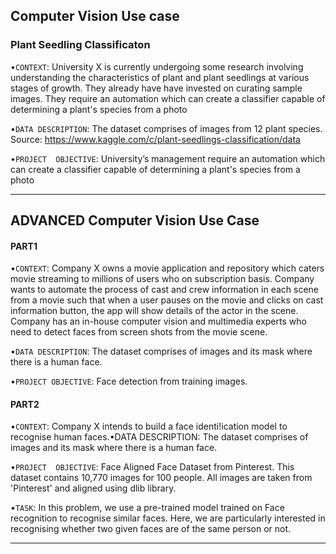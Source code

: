 ## Computer Vision Use case
### Plant Seedling Classificaton

•`CONTEXT`: University  X  is  currently  undergoing  some  research  involving  understanding  the  characteristics  of plant  and  plant  seedlings  at  various  stages  of  growth.  They  already  have  have  invested  on  curating  sample images. They require an automation which can create a classifier capable of determining a plant's species from a photo

•`DATA DESCRIPTION`: The dataset comprises of images from 12 plant species. Source: https://www.kaggle.com/c/plant-seedlings-classification/data

•`PROJECT  OBJECTIVE`: University’s  management  require  an  automation  which  can  create  a  classifier  capable  of determining a plant's species from a photo

---                                                           
## ADVANCED Computer Vision Use Case

#### **PART1** 

•`CONTEXT`: Company X owns a movie application and repository which caters movie streaming to millions of users who on subscription basis. Company  wants  to  automate  the  process  of  cast  and  crew  information  in  each  scene  from  a  movie  such  that  when  a  user  pauses  on  the movie and clicks on cast information button, the app will show details of the actor in the scene. Company has an in-house computer vision and multimedia experts who need to detect faces from screen shots from the movie scene.

•`DATA DESCRIPTION`: The dataset comprises of images and its mask where there is a human face.

•`PROJECT OBJECTIVE`: Face detection from training images.

#### **PART2**

•`CONTEXT`: Company X intends to build a face identi!ication model to recognise human faces.•DATA DESCRIPTION: The dataset comprises of images and its mask where there is a human face.

•`PROJECT  OBJECTIVE`: Face  Aligned  Face  Dataset  from  Pinterest.  This  dataset  contains  10,770  images  for  100  people.  All  images  are  taken from 'Pinterest' and aligned using dlib library.

•`TASK`: In  this  problem,  we  use  a  pre-trained  model  trained  on  Face  recognition  to  recognise  similar  faces.  Here,  we  are  particularly interested in recognising whether two given faces are of the same person or not.

---

